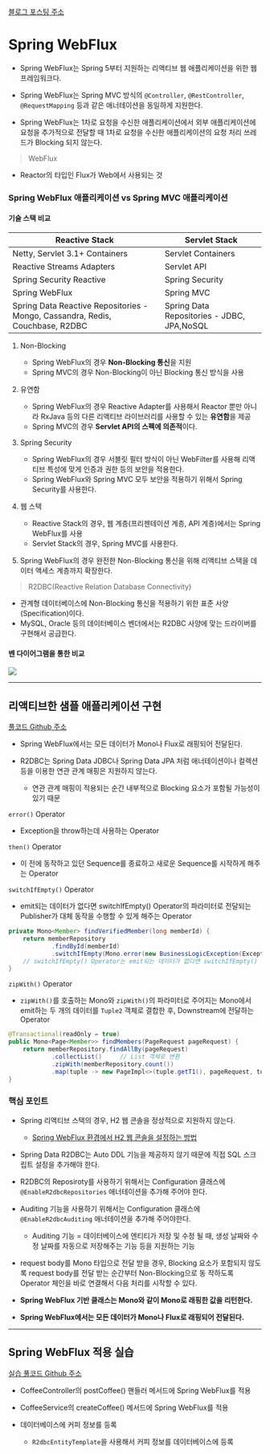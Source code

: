 [블로그 포스팅 주소](https://velog.io/@wish17/%EC%BD%94%EB%93%9C%EC%8A%A4%ED%85%8C%EC%9D%B4%EC%B8%A0-%EB%B0%B1%EC%97%94%EB%93%9C-%EB%B6%80%ED%8A%B8%EC%BA%A0%ED%94%84-71%EC%9D%BC%EC%B0%A8-Spring-WebFlux)

# Spring WebFlux

- Spring WebFlux는 Spring 5부터 지원하는 리액티브 웹 애플리케이션을 위한 웹 프레임워크다.

- Spring WebFlux는 Spring MVC 방식의 ``@Controller``, ``@RestController``, ``@RequestMapping`` 등과 같은 애너테이션을 동일하게 지원한다.

- Spring WebFlux는 1차로 요청을 수신한 애플리케이션에서 외부 애플리케이션에 요청을 추가적으로 전달할 때 1차로 요청을 수신한 애플리케이션의 요청 처리 쓰레드가 Blocking 되지 않는다.


> WebFlux
- Reactor의 타입인 Flux가 Web에서 사용되는 것

### Spring WebFlux 애플리케이션 vs Spring MVC 애플리케이션

#### 기술 스택 비교

<table><thead><tr><th>Reactive Stack</th><th>Servlet Stack</th></tr></thead><tbody><tr><td> Netty, Servlet 3.1+ Containers</td><td>Servlet Containers</td></tr><tr><td> Reactive Streams Adapters</td><td>Servlet API</td></tr><tr><td> Spring Security Reactive</td><td>Spring Security</td></tr><tr><td> Spring WebFlux</td><td>Spring MVC</td></tr><tr><td>Spring Data Reactive Repositories - Mongo, Cassandra, Redis, Couchbase, R2DBC</td><td>Spring Data Repositories - JDBC, JPA,NoSQL</td></tr></tbody></table>

1. Non-Blocking

	- Spring WebFlux의 경우 **Non-Blocking 통신**을 지원
	- Spring MVC의 경우 Non-Blocking이 아닌 Blocking 통신 방식을 사용

2. 유연함
	- Spring WebFlux의 경우 Reactive Adapter를 사용해서 Reactor 뿐만 아니라 RxJava 등의 다른 리액티브 라이브러리를 사용할 수 있는 **유연함**을 제공 
	- Spring MVC의 경우 **Servlet API의 스펙에 의존적**이다.

3. Spring Security
	- Spring WebFlux의 경우 서블릿 필터 방식이 아닌 WebFilter를 사용해 리액티브 특성에 맞게 인증과 권한 등의 보안을 적용한다.
	- Spring WebFlux와 Spring MVC 모두 보안을 적용하기 위해서 Spring Security를 사용한다.

4. 웹 스택
	- Reactive Stack의 경우, 웹 계층(프리젠테이션 계층, API 계층)에서는 Spring WebFlux를 사용
	-  Servlet Stack의 경우, Spring MVC를 사용한다.

5. Spring WebFlux의 경우 완전한 Non-Blocking 통신을 위해 리액티브 스택을 데이터 액세스 계층까지 확장한다.

> R2DBC(Reactive Relation Database Connectivity)
- 관계형 데이터베이스에 Non-Blocking 통신을 적용하기 위한 표준 사양(Specification)이다.
- MySQL, Oracle 등의 데이터베이스 벤더에서는 R2DBC 사양에 맞는 드라이버를 구현해서 공급한다.

#### 벤 다이어그램을 통한 비교

[![](https://velog.velcdn.com/images/wish17/post/a2389603-83ed-41ad-9c3a-d9bf38ba95b7/image.png)](https://docs.spring.io/spring-framework/docs/5.2.5.RELEASE/spring-framework-reference/web-reactive.html#webflux-framework-choice)

***

## 리액티브한 샘플 애플리케이션 구현

[풀코드 Github 주소](https://github.com/wish9/Practice-webflux/commit/34d8b2f083cb584f272e0e24aff0b24b39db73ca)


- Spring WebFlux에서는 모든 데이터가 Mono나 Flux로 래핑되어 전달된다.

- R2DBC는 Spring Data JDBC나 Spring Data JPA 처럼 애너테이션이나 컬렉션 등을 이용한 연관 관계 매핑은 지원하지 않는다.
    - 연관 관계 매핑이 적용되는 순간 내부적으로 Blocking 요소가 포함될 가능성이 있기 때문


``error()`` Operator
- Exception을 throw하는데 사용하는 Operator

``then()`` Operator
- 이 전에 동작하고 있던 Sequence를 종료하고 새로운 Sequence를 시작하게 해주는 Operator
    
``switchIfEmpty()`` Operator
- emit되는 데이터가 없다면 switchIfEmpty() Operator의 파라미터로 전달되는 Publisher가 대체 동작을 수행할 수 있게 해주는 Operator

```java
private Mono<Member> findVerifiedMember(long memberId) {
    return memberRepository
            .findById(memberId)
            .switchIfEmpty(Mono.error(new BusinessLogicException(ExceptionCode.MEMBER_NOT_FOUND)));
    // switchIfEmpty() Operator는 emit되는 데이터가 없다면 switchIfEmpty() Operator의 파라미터로 전달되는 Publisher가 대체 동작을 수행할 수 있게 해주는 Operator다.
}
```

``zipWith()`` Operator
- ``zipWith()``를 호출하는 Mono와 ``zipWith()``의 파라미터로 주어지는 Mono에서 emit하는 두 개의 데이터를 ``Tuple2`` 객체로 결합한 후, Downstream에 전달하는 Operator

```java
@Transactional(readOnly = true)
public Mono<Page<Member>> findMembers(PageRequest pageRequest) {
    return memberRepository.findAllBy(pageRequest)
            .collectList()     // List 객체로 변환
            .zipWith(memberRepository.count())
            .map(tuple -> new PageImpl<>(tuple.getT1(), pageRequest, tuple.getT2()));
}
```

### 핵심 포인트

- Spring 리액티브 스택의 경우, H2 웹 콘솔을 정상적으로 지원하지 않는다.
    - [Spring WebFlux 환경에서 H2 웹 콘솔을 설정하는 방법](https://itvillage.tistory.com/53)

- Spring Data R2DBC는 Auto DDL 기능을 제공하지 않기 때문에 직접 SQL 스크립트 설정을 추가해야 한다.

- R2DBC의 Reposiroty를 사용하기 위해서는 Configuration 클래스에 ``@EnableR2dbcRepositories`` 애너테이션을 추가해 주어야 한다.

- Auditing 기능을 사용하기 위해서는 Configuration 클래스에 ``@EnableR2dbcAuditing`` 애너테이션을 추가해 주어야한다.
    - Auditing 기능 = 데이터베이스에 엔티티가 저장 및 수정 될 때, 생성 날짜와 수정 날짜를 자동으로 저장해주는 기능 등을 지원하는 기능

- request body를 Mono 타입으로 전달 받을 경우, Blocking 요소가 포함되지 않도록 request body를 전달 받는 순간부터 Non-Blocking으로 동
작하도록 Operator 체인을 바로 연결해서 다음 처리를 시작할 수 있다.

- **Spring WebFlux 기반 클래스는 Mono와 같이 Mono로 래핑한 값을 리턴한다.**

- **Spring WebFlux에서는 모든 데이터가 Mono나 Flux로 래핑되어 전달된다.**

***

## Spring WebFlux 적용 실습

[실습 풀코드 Github 주소](https://github.com/wish9/Practice-webflux2/commit/dcf8c906a6314073e5d9ae91cd193b081b8b89ca)

- CoffeeController의 postCoffee() 핸들러 메서드에 Spring WebFlux를 적용

- CoffeeService의 createCoffee() 메서드에 Spring WebFlux를 적용

- 데이터베이스에 커피 정보를 등록
    - ``R2dbcEntityTemplate``을 사용해서 커피 정보를 데이터베이스에 등록
